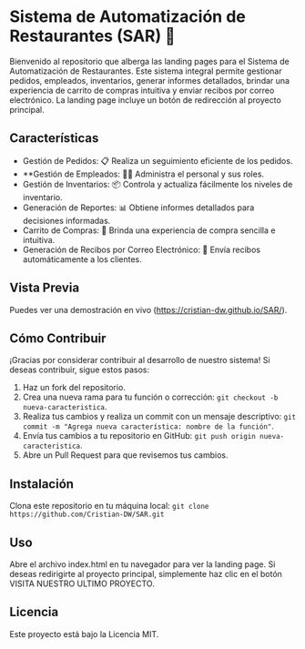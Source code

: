 # Sistema de Automatización de Restaurantes (SAR) 🍔 

Bienvenido al repositorio que alberga las landing pages para el Sistema de Automatización de Restaurantes. Este sistema integral permite gestionar pedidos, empleados, inventarios, generar informes detallados, brindar una experiencia de carrito de compras intuitiva y enviar recibos por correo electrónico. La landing page incluye un botón de redirección al proyecto principal.

## Características

- Gestión de Pedidos: 📋 Realiza un seguimiento eficiente de los pedidos.
- **Gestión de Empleados: 👩‍🍳 Administra el personal y sus roles.
- Gestión de Inventarios: 📦 Controla y actualiza fácilmente los niveles de inventario.
- Generación de Reportes: 📊 Obtiene informes detallados para decisiones informadas.
- Carrito de Compras: 🛒 Brinda una experiencia de compra sencilla e intuitiva.
- Generación de Recibos por Correo Electrónico: 📧 Envía recibos automáticamente a los clientes.

## Vista Previa



Puedes ver una demostración en vivo (https://cristian-dw.github.io/SAR/).

## Cómo Contribuir

¡Gracias por considerar contribuir al desarrollo de nuestro sistema! Si deseas contribuir, sigue estos pasos:

1. Haz un fork del repositorio.
2. Crea una nueva rama para tu función o corrección: `git checkout -b nueva-caracteristica`.
3. Realiza tus cambios y realiza un commit con un mensaje descriptivo: `git commit -m "Agrega nueva característica: nombre de la función"`.
4. Envía tus cambios a tu repositorio en GitHub: `git push origin nueva-caracteristica`.
5. Abre un Pull Request para que revisemos tus cambios.

## Instalación

Clona este repositorio en tu máquina local:
`
git clone https://github.com/Cristian-DW/SAR.git
`

## Uso
Abre el archivo index.html en tu navegador para ver la landing page. Si deseas redirigirte al proyecto principal, simplemente haz clic en el botón VISITA NUESTRO ULTIMO PROYECTO.

## Licencia
Este proyecto está bajo la Licencia MIT.
